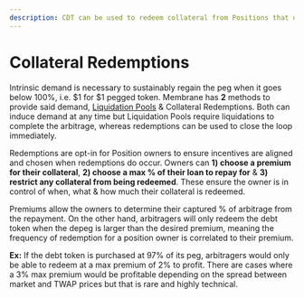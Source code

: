 ```yaml
---
description: CDT can be used to redeem collateral from Positions that opt-in
---
```


# Collateral Redemptions

Intrinsic demand is necessary to sustainably regain the peg when it goes below 100%, i.e. $1 for $1 pegged token. Membrane has **2** methods to provide said demand, [Liquidation Pools](liquidation-mechanism.md) & Collateral Redemptions. Both can induce demand at any time but Liquidation Pools require liquidations to complete the arbitrage, whereas redemptions can be used to close the loop immediately.

Redemptions are opt-in for Position owners to ensure incentives are aligned and chosen when redemptions do occur. Owners can **1) choose a premium for their collateral**, **2) choose a max % of their loan to repay for** & **3) restrict any collateral from being redeemed**. These ensure the owner is in control of when, what & how much their collateral is redeemed.

Premiums allow the owners to determine their captured % of arbitrage from the repayment. On the other hand, arbitragers will only redeem the debt token when the depeg is larger than the desired premium, meaning the frequency of redemption for a position owner is correlated to their premium.

**Ex:** If the debt token is purchased at 97% of its peg, arbitragers would only be able to redeem at a max premium of 2% to profit. There are cases where a 3% max premium would be profitable depending on the spread between market and TWAP prices but that is rare and highly technical.

